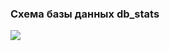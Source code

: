 ### Схема базы данных db_stats
<img src="https://github.com/tovDmitrij/keyboards/blob/main/docs/svg/db_physic_stats.svg" />